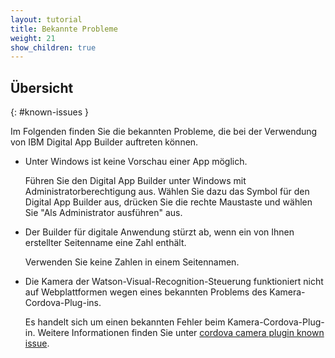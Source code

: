 ```yaml
---
layout: tutorial
title: Bekannte Probleme
weight: 21
show_children: true
---
```

<!-- NLS_CHARSET=UTF-8 -->
## Übersicht
{: #known-issues }

Im Folgenden finden Sie die bekannten Probleme, die bei der Verwendung von IBM Digital App Builder auftreten können.

* Unter Windows ist keine Vorschau einer App möglich.

    Führen Sie den Digital App Builder unter Windows mit Administratorberechtigung aus. Wählen Sie dazu das Symbol für den Digital App Builder aus, drücken Sie die rechte Maustaste und wählen Sie "Als Administrator ausführen" aus. 

* Der Builder für digitale Anwendung stürzt ab, wenn ein von Ihnen erstellter Seitenname eine Zahl enthält.

    Verwenden Sie keine Zahlen in einem Seitennamen.

* Die Kamera der Watson-Visual-Recognition-Steuerung funktioniert nicht auf Webplattformen wegen eines bekannten Problems des Kamera-Cordova-Plug-ins.
 
    Es handelt sich um einen bekannten Fehler beim Kamera-Cordova-Plug-in. Weitere Informationen finden Sie unter [cordova camera plugin known issue](https://github.com/apache/cordova-plugin-camera/issues/399).
